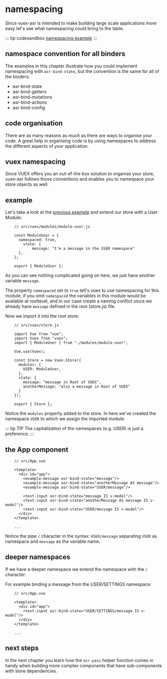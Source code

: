 # namespacing

Since vuex-asr is intended to make building large scale applications more easy let's see what namespacing could bring to the table.

::: tip codesandbox
[namespacing example](https://codesandbox.io/s/manual-namespacing-q71oe)
:::

## namespace convention for all binders

The examples in this chapter illustrate how you could implement namespacing with `asr-bind-state`, but the convention is the same for all of the binders:
- asr-bind-state
- asr-bind-getters
- asr-bind-mutations
- asr-bind-actions
- asr-bind-config

## code organisation

There are as many reasons as much as there are ways to organise your code. A great help in organising code is by using namespaces to address the different aspects of your application.

## vuex namespacing

Since VUEX offers you an out-of-the box solution to organise your store, vuex-asr follows those conventions and enables you to namespace your store objects as well.


## example

Let's take a look at the [previous example](./aliasing.html) and extend our store with a User Module:
```js{4,6}
    // src/vuex/modules/module-user.js
    
    const ModuleUser = {
      namespaced: true,
    	state: {
    		message: "I'm a message in the USER namespace"
      },
    };
    
    export { ModuleUser };
```
As you can see nothing complicated going on here, we just have another variable `message`. 

The property `namespaced` set to `true` tell's vuex to use namespacing for this module, if you omit `namespaced` the variables in this module would be available at rootlevel, and in our case create a naming conflict since we already have `message` defined in the root (store.js) file.

Now we import it into the root store:

```js{5,11}
    // src/vuex/store.js
        
    import Vue from "vue";
    import Vuex from "vuex";
    import { ModuleUser } from "./modules/module-user";
    
    Vue.use(Vuex);
    
    const Store = new Vuex.Store({
      modules: {
        USER: ModuleUser,
      },
      state: {
        message: "message in Root of VUEX",
        anotherMessage: "also a message in Root of VUEX"
      }
    });
    
    export { Store };
```
Notice the `modules` property added to the store. In here we've created the namespace `USER` to which we assign the imported module.

::: tip TIP
The capitalization of the namespaces (e.g. USER) is just a preference.
:::  

## the App component
```vue{7,11}
    // src/App.vue
    
    <template>
      <div id="app">
        <example-message asr-bind-state="message"/>
    	<example-message asr-bind-state="anotherMessage AS message"/>
    	<example-message asr-bind-state="USER/message"/>
    
        <text-input asr-bind-state="message IS v-model"/>
        <text-input asr-bind-state="anotherMessage AS message IS v-model"/>
        <text-input asr-bind-state="USER/message IS v-model"/>
      </div>
    </template>
    
    ...
```
Notice the pipe `/` character in the syntax: `USER/message` separating `USER` as namespace and `message` as the variable name.

## deeper namespaces

If we have a deeper namespace we extend the namespace with the `/` character:

For example binding a message from the USER/SETTINGS namespace:
```vue
    // src/App.vue
    
    <template>
      <div id="app">
        <text-input asr-bind-state="USER/SETTINGS/message IS v-model"/>
      </div>
    </template>
    
    ...
```
## next steps
In the next chapter you learn how the `asr-pass` helper function comes in handy when building more complex components that have sub-components with store dependencies.




